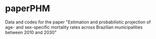 # paperPHM
Data and codes for the paper "Estimation and probabilistic projection of age- and sex-specific mortality rates across Brazilian municipalities between 2010 and 2030"
